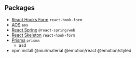 ## Packages

- [React Hooks Form](https://react-hook-form.com/) `react-hook-form`
- [AOS](https://github.com/michalsnik/aos) `aos`
- [React Spring](https://www.react-spring.dev) `@react-spring/web`
- [React Skeleton](https://github.com/dvtng/react-loading-skeleton#readme) `react-hook-form`
- [Prisma](https://www.prisma.io/) `prisma`
    - asd
- npm install @mui/material @emotion/react @emotion/styled